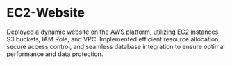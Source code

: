 # EC2-Website
Deployed a dynamic website on the AWS platform, utilizing EC2 instances, S3 buckets, IAM Role, and VPC. Implemented efficient resource allocation, secure access control, and seamless database integration to ensure optimal performance and data protection.
